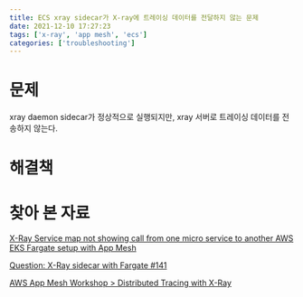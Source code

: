 ```yaml
---
title: ECS xray sidecar가 X-ray에 트레이싱 데이터를 전달하지 않는 문제
date: 2021-12-10 17:27:23
tags: ['x-ray', 'app mesh', 'ecs']
categories: ['troubleshooting']
---
```

# 문제
xray daemon sidecar가 정상적으로 실행되지만, xray 서버로 트레이싱 데이터를 전송하지 않는다.

# 해결책

# 찾아 본 자료

[X-Ray Service map not showing call from one micro service to another AWS EKS Fargate setup with App Mesh](https://github.com/aws/aws-app-mesh-roadmap/issues/272)

[Question: X-Ray sidecar with Fargate #141](https://github.com/aws/aws-app-mesh-examples/issues/141)

[AWS App Mesh Workshop > Distributed Tracing with X-Ray](https://www.appmeshworkshop.com/x-ray/xraycrystal/)